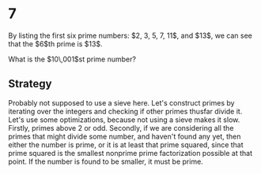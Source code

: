 # 7

<p>By listing the first six prime numbers: $2, 3, 5, 7, 11$, and $13$, we can see that the $6$th prime is $13$.</p>
<p>What is the $10\,001$st prime number?</p>

## Strategy

Probably not supposed to use a sieve here. Let's construct primes by iterating over the integers and checking if other primes thusfar divide it. Let's use some optimizations, because not using a sieve makes it slow. Firstly, primes above $2$ or odd. Secondly, if we are considering all the primes that might divide some number, and haven't found any yet, then either the number is prime, or it is at least that prime squared, since that prime squared is the smallest nonprime prime factorization possible at that point. If the number is found to be smaller, it must be prime.
